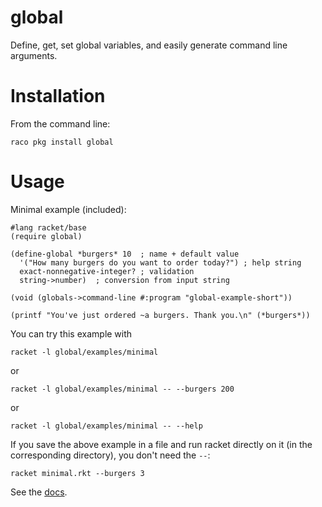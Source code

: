 global
======

Define, get, set global variables, and easily generate command line arguments.

# Installation
From the command line:
```
raco pkg install global
```

# Usage


Minimal example (included):
```racket
#lang racket/base
(require global)

(define-global *burgers* 10  ; name + default value
  '("How many burgers do you want to order today?") ; help string
  exact-nonnegative-integer? ; validation
  string->number)  ; conversion from input string

(void (globals->command-line #:program "global-example-short"))

(printf "You've just ordered ~a burgers. Thank you.\n" (*burgers*))
```
You can try this example with
```shell
racket -l global/examples/minimal
```
or
```shell
racket -l global/examples/minimal -- --burgers 200
```
or
```shell
racket -l global/examples/minimal -- --help
```
If you save the above example in a file and run racket directly on it (in the corresponding directory), you don't need the `--`:
```shell
racket minimal.rkt --burgers 3
```

See the [docs](https://pkg-build.racket-lang.org/doc/global@global/index.html).
